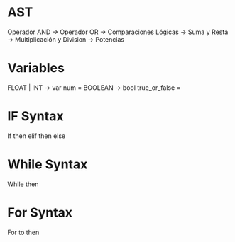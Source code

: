 # AST
Operador AND -> Operador OR -> Comparaciones Lógicas -> Suma y Resta -> Multiplicación y Division -> Potencias 

# Variables
FLOAT | INT -> var num = <value>
BOOLEAN -> bool true_or_false = <value>

# IF Syntax
If <condition> then <expresion> elif <condition> then <expresion> else <expresion>

# While Syntax
While <condition> then <expresion>

# For Syntax
For <variable> to <condition> then <expresion>